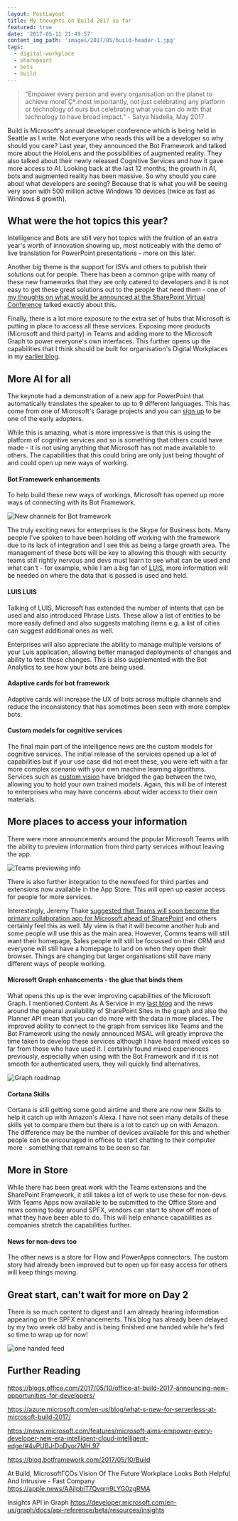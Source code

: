 ```yaml
---
layout: PostLayout
title: My thoughts on Build 2017 so far
featured: true
date: '2017-05-11 21:49:57'
content_img_path: 'images/2017/05/build-header-1.jpg'
tags:
  - digital-workplace
  - sharepoint
  - bots
  - build
---
```


> "Empower every person and every organisation on the planet to achieve moreΓÇª.most importantly, not just celebrating any platform or technology of ours but celebrating what you can do with that technology to have broad impact." - Satya Nadella, May 2017

Build is Microsoft's annual developer conference which is being held in Seattle as I write. Not everyone who reads this will be a developer so why should you care? Last year, they announced the Bot Framework and talked more about the HoloLens and the possibilities of augmented reality. They also talked about their newly released Cognitive Services and how it gave more access to AI. Looking back at the last 12 months, the growth in AI, bots and augmented reality has been massive. So why should you care about what developers are seeing? Because that is what you will be seeing very soon with 500 million active Windows 10 devices (twice as fast as Windows 8 growth).

## What were the hot topics this year?

Intelligence and Bots are still very hot topics with the fruition of an extra year's worth of innovation showing up, most noticeably with the demo of live translation for PowerPoint presentations - more on this later.

Another big theme is the support for ISVs and others to publish their solutions out for people. There has been a common gripe with many of these new frameworks that they are only catered to developers and it is not easy to get these great solutions out to the people that need them - one of [my thoughts on what would be announced at the SharePoint Virtual Conference](https://www.mcd79.com/here-is-what-i-think-is-going-to-be-announced-for-sharepoint-in-may/) talked exactly about this.

Finally, there is a lot more exposure to the extra set of hubs that Microsoft is putting in place to access all these services. Exposing more products (Microsoft and third party) in Teams and adding more to the Microsoft Graph to power everyone's own interfaces. This further opens up the capabilities that I think should be built for organisation's Digital Workplaces in my [earlier blog](https://www.mcd79.com/why-you-should-build-components-and-connectors-for-your-intranet-not-a-gargangtuan-beast/).

## More AI for all

The keynote had a demonstration of a new app for PowerPoint that automatically translates the speaker to up to 9 different languages. This has come from one of Microsoft's Garage projects and you can [sign up](https://www.microsoft.com/en-us/garage/project-details.aspx?project=translator-ppt) to be one of the early adopters.

While this is amazing, what is more impressive is that this is using the platform of cognitive services and so is something that others could have made - it is not using anything that Microsoft has not made available to others. The capabilities that this could bring are only just being thought of and could open up new ways of working.

#### Bot Framework enhancements

To help build these new ways of workings, Microsoft has opened up more ways of connecting with its Bot Framework.

![New channels for Bot framework](https://blog.botframework.com/images/build2017/3_new_channels.png)

The truly exciting news for enterprises is the Skype for Business bots. Many people I've spoken to have been holding off working with the framework due to its lack of integration and I see this as being a large growth area. The management of these bots will be key to allowing this though with security teams still rightly nervous and devs must learn to see what can be used and what can't - for example, while I am a big fan of [LUIS](https://luis.ai), more information will be needed on where the data that is passed is used and held.

#### LUIS LUIS

Talking of LUIS, Microsoft has extended the number of intents that can be used and also introduced Phrase Lists. These allow a list of entities to be more easily defined and also suggests matching items e.g. a list of cities can suggest additional ones as well.

Enterprises will also appreciate the ability to manage multiple versions of your Luis application, allowing better managed deployments of changes and ability to test those changes. This is also supplemented with the Bot Analytics to see how your bots are being used.

#### Adaptive cards for bot framework

Adaptive cards will increase the UX of bots across multiple channels and reduce the inconsistency that has sometimes been seen with more complex bots.

#### Custom models for cognitive services

The final main part of the intelligence news are the custom models for cognitive services. The initial release of the services opened up a lot of capabilities but if your use case did not meet these, you were left with a far more complex scenario with your own machine learning algorithms. Services such as [custom vision](https://customvision.ai/) have bridged the gap between the two, allowing you to hold your own trained models. Again, this will be of interest to enterprises who may have concerns about wider access to their own materials.

## More places to access your information

There were more announcements around the popular Microsoft Teams with the ability to preview information from third party services without leaving the app.

![Teams previewing info](https://blogs.office.com/wp-content/uploads/2017/05/Office-at-Build-2017-1b.png)

There is also further integration to the newsfeed for third parties and extensions now available in the App Store. This will open up easier access for people for more services.

Interestingly, Jeremy Thake [suggested that Teams will soon become the primary collaboration app for Microsoft ahead of SharePoint](https://twitter.com/jthake/status/862421327688290305) and others certainly feel this as well. My view is that it will become another hub and some people will use this as the main area. However, Comms teams will still want their homepage, Sales people will still be focussed on their CRM and everyone will still have a homepage to land on when they open their browser. Things are changing but larger organisations still have many different ways of people working.

#### Microsoft Graph enhancements - the glue that binds them

What opens this up is the ever improving capabilities of the Microsoft Graph. I mentioned Content As A Service in my [last blog](https://www.mcd79.com/why-you-should-build-components-and-connectors-for-your-intranet-not-a-gargangtuan-beast/) and the news around the general availability of SharePoint Sites in the graph and also the Planner API mean that you can do more with the data in more places. The improved ability to connect to the graph from services like Teams and the Bot Framework using the newly announced MSAL will greatly improve the time taken to develop these services although I have heard mixed voices so far from those who have used it. I certainly found mixed experiences previously, especially when using with the Bot Framework and if it is not smooth for authenticated users, they will quickly find alternatives.

![Graph roadmap](/images/2017/05/Graph-Preview.jpg)

#### Cortana Skills

Cortana is still getting some good airtime and there are now new Skills to help it catch up with Amazon's Alexa. I have not seen many details of these skills yet to compare them but there is a lot to catch up on with Amazon. The difference may be the number of devices available for this and whether people can be encouraged in offices to start chatting to their computer more - something that remains to be seen so far.

## More in Store

While there has been great work with the Teams extensions and the SharePoint Framework, it still takes a lot of work to use these for non-devs. With Teams Apps now available to be submitted to the Office Store and news coming today around SPFX, vendors can start to show off more of what they have been able to do. This will help enhance capabilities as companies stretch the capabilities further.

#### News for non-devs too

The other news is a store for Flow and PowerApps connectors. The custom story had already been improved but to open up for easy access for others will keep things moving.

## Great start, can't wait for more on Day 2

There is so much content to digest and I am already hearing information appearing on the SPFX enhancements. This blog has already been delayed by my two week old baby and is being finished one handed while he's fed so time to wrap up for now!

![one handed feed](/images/2017/05/one-handed-feed.JPG)

## Further Reading

https://blogs.office.com/2017/05/10/office-at-build-2017-announcing-new-opportunities-for-developers/

https://azure.microsoft.com/en-us/blog/what-s-new-for-serverless-at-microsoft-build-2017/

https://news.microsoft.com/features/microsoft-aims-empower-every-developer-new-era-intelligent-cloud-intelligent-edge/#4vPUBJrDoDyor7MH.97

https://blog.botframework.com/2017/05/10/Build

At Build, MicrosoftΓÇÖs Vision Of The Future Workplace Looks Both Helpful And Intrusive - Fast Company
https://apple.news/AAjlpbiT7Qvqm9LYG0zgRMA

Insights API in Graph
https://developer.microsoft.com/en-us/graph/docs/api-reference/beta/resources/insights
